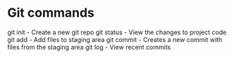 # Git commands

git init - Create a new git repo
git status - View the changes to project code
git add - Add files to staging area
git commit - Creates a new commit with files from the staging area
git log - View recent commits

